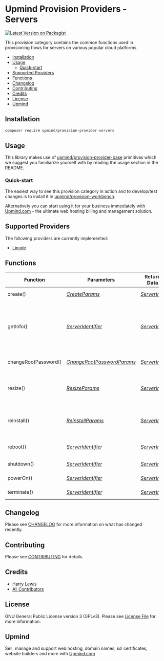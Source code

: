 # Upmind Provision Providers - Servers

[![Latest Version on Packagist](https://img.shields.io/packagist/v/upmind/provision-provider-servers.svg?style=flat-square)](https://packagist.org/packages/upmind/provision-provider-servers)

This provision category contains the common functions used in provisioning flows for servers on various popular cloud platforms.

- [Installation](#installation)
- [Usage](#usage)
  - [Quick-start](#quick-start)
- [Supported Providers](#supported-providers)
- [Functions](#functions)
- [Changelog](#changelog)
- [Contributing](#contributing)
- [Credits](#credits)
- [License](#license)
- [Upmind](#upmind)

## Installation

```bash
composer require upmind/provision-provider-servers
```

## Usage

This library makes use of [upmind/provision-provider-base](https://packagist.org/packages/upmind/provision-provider-base) primitives which we suggest you familiarize yourself with by reading the usage section in the README.

### Quick-start

The easiest way to see this provision category in action and to develop/test changes is to install it in [upmind/provision-workbench](https://github.com/upmind-automation/provision-workbench#readme).

Alternatively you can start using it for your business immediately with [Upmind.com](https://upmind.com/start) - the ultimate web hosting billing and management solution.

## Supported Providers

The following providers are currently implemented:
  - [Linode](https://www.linode.com/docs/api/)

## Functions

| Function | Parameters | Return Data | Description |
|---|---|---|---|
| create() | [_CreateParams_](src/Data/CreateParams.php) | [_ServerInfo_](src/Data/ServerInfo.php) | Create and boot a new server |
| getInfo() | [_ServerIdentifier_](src/Data/ServerIdentifier.php) | [_ServerInfo_](src/Data/ServerInfo.php) | Get information about a server such as its label, current state (running/rebooting etc), image (e.g., ubuntu), size and region |
| changeRootPassword() | [_ChangeRootPasswordParams_](src/Data/ChangeRootPasswordParams.php) | [_ServerInfo_](src/Data/ServerInfo.php) | Update the root password used to SSH into a server |
| resize() | [_ResizeParams_](src/Data/ResizeParams.php) | [_ServerInfo_](src/Data/ServerInfo.php) | Redeploy an existing server with a different resource allocation |
| reinstall() | [_ReinstallParams_](src/Data/ReinstallParams.php) | [_ServerInfo_](src/Data/ServerInfo.php) | Reinstall (wipe/reset) an existing server server using a particular image |
| reboot() | [_ServerIdentifier_](src/Data/ServerIdentifier.php) | [_ServerInfo_](src/Data/ServerInfo.php) | Reboot (shutdown then power-on) a running server |
| shutdown() | [_ServerIdentifier_](src/Data/ServerIdentifier.php) | [_ServerInfo_](src/Data/ServerInfo.php) | Shut down a running server |
| powerOn() | [_ServerIdentifier_](src/Data/ServerIdentifier.php) | [_ServerInfo_](src/Data/ServerInfo.php) | Boot a powered-off server |
| terminate() | [_ServerIdentifier_](src/Data/ServerIdentifier.php) | [_ServerInfo_](src/Data/ServerInfo.php) | Terminate (delete) an existing server |

## Changelog

Please see [CHANGELOG](CHANGELOG.md) for more information on what has changed recently.

## Contributing

Please see [CONTRIBUTING](CONTRIBUTING.md) for details.

## Credits

 - [Harry Lewis](https://github.com/uphlewis)
 - [All Contributors](../../contributors)

## License

GNU General Public License version 3 (GPLv3). Please see [License File](LICENSE.md) for more information.

## Upmind

Sell, manage and support web hosting, domain names, ssl certificates, website builders and more with [Upmind.com](https://upmind.com/start)
